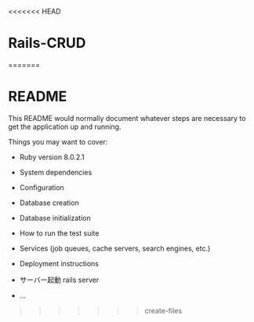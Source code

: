<<<<<<< HEAD
# Rails-CRUD
=======
# README

This README would normally document whatever steps are necessary to get the
application up and running.

Things you may want to cover:

* Ruby version
8.0.2.1
* System dependencies

* Configuration

* Database creation

* Database initialization

* How to run the test suite

* Services (job queues, cache servers, search engines, etc.)

* Deployment instructions

* サーバー起動
rails server

* ...
>>>>>>> create-files
